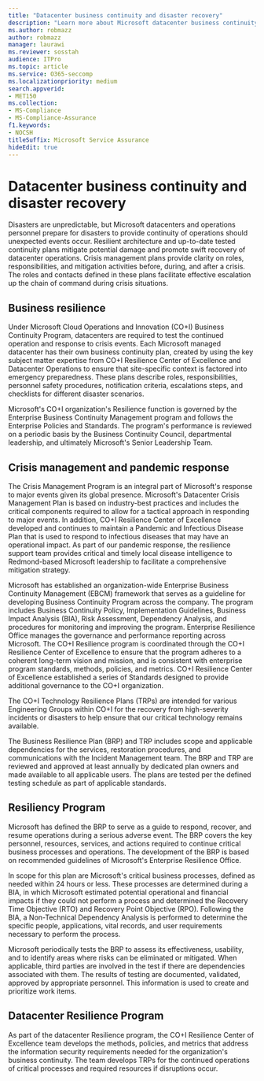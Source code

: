 ```yaml
---
title: "Datacenter business continuity and disaster recovery"
description: "Learn more about Microsoft datacenter business continuity and disaster recovery."
ms.author: robmazz
author: robmazz
manager: laurawi
ms.reviewer: sosstah
audience: ITPro
ms.topic: article
ms.service: O365-seccomp
ms.localizationpriority: medium
search.appverid:
- MET150
ms.collection:
- MS-Compliance
- MS-Compliance-Assurance
f1.keywords:
- NOCSH
titleSuffix: Microsoft Service Assurance
hideEdit: true
---
```


# Datacenter business continuity and disaster recovery

Disasters are unpredictable, but Microsoft datacenters and operations personnel prepare for disasters to provide continuity of operations should unexpected events occur. Resilient architecture and up-to-date tested continuity plans mitigate potential damage and promote swift recovery of datacenter operations. Crisis management plans provide clarity on roles, responsibilities, and mitigation activities before, during, and after a crisis. The roles and contacts defined in these plans facilitate effective escalation up the chain of command during crisis situations.

## Business resilience

Under Microsoft Cloud Operations and Innovation (CO+I) Business Continuity Program, datacenters are required to test the continued operation and response to crisis events. Each Microsoft managed datacenter has their own business continuity plan, created by using the key subject matter expertise from CO+I Resilience Center of Excellence and Datacenter Operations to ensure that site-specific context is factored into emergency preparedness. These plans describe roles, responsibilities, personnel safety procedures, notification criteria, escalations steps, and checklists for different disaster scenarios.

Microsoft's CO+I organization's Resilience function is governed by the Enterprise Business Continuity Management program and follows the Enterprise Policies and Standards. The program's performance is reviewed on a periodic basis by the Business Continuity Council, departmental leadership, and ultimately Microsoft's Senior Leadership Team.

## Crisis management and pandemic response

The Crisis Management Program is an integral part of Microsoft's response to major events given its global presence. Microsoft's Datacenter Crisis Management Plan is based on industry-best practices and includes the critical components required to allow for a tactical approach in responding to major events. In addition, CO+I Resilience Center of Excellence developed and continues to maintain a Pandemic and Infectious Disease Plan that is used to respond to infectious diseases that may have an operational impact. As part of our pandemic response, the resilience support team provides critical and timely local disease intelligence to Redmond-based Microsoft leadership to facilitate a comprehensive mitigation strategy.

Microsoft has established an organization-wide Enterprise Business Continuity Management (EBCM) framework that serves as a guideline for developing Business Continuity Program across the company. The program includes Business Continuity Policy, Implementation Guidelines, Business Impact Analysis (BIA), Risk Assessment, Dependency Analysis, and procedures for monitoring and improving the program. Enterprise Resilience Office manages the governance and performance reporting across Microsoft. The CO+I Resilience program is coordinated through the CO+I Resilience Center of Excellence to ensure that the program adheres to a coherent long-term vision and mission, and is consistent with enterprise program standards, methods, policies, and metrics. CO+I Resilience Center of Excellence established a series of Standards designed to provide additional governance to the CO+I organization.

The CO+I Technology Resilience Plans (TRPs) are intended for various Engineering Groups within CO+I for the recovery from high-severity incidents or disasters to help ensure that our critical technology remains available.

The Business Resilience Plan (BRP) and TRP includes scope and applicable dependencies for the services, restoration procedures, and communications with the Incident Management team. The BRP and TRP are reviewed and approved at least annually by dedicated plan owners and made available to all applicable users. The plans are tested per the defined testing schedule as part of applicable standards.

## Resiliency Program

Microsoft has defined the BRP to serve as a guide to respond, recover, and resume operations during a serious adverse event. The BRP covers the key personnel, resources, services, and actions required to continue critical business processes and operations. The development of the BRP is based on recommended guidelines of Microsoft's Enterprise Resilience Office.

In scope for this plan are Microsoft's critical business processes, defined as needed within 24 hours or less. These processes are determined during a BIA, in which Microsoft estimated potential operational and financial impacts if they could not perform a process and determined the Recovery Time Objective (RTO) and Recovery Point Objective (RPO). Following the BIA, a Non-Technical Dependency Analysis is performed to determine the specific people, applications, vital records, and user requirements necessary to perform the process.

Microsoft periodically tests the BRP to assess its effectiveness, usability, and to identify areas where risks can be eliminated or mitigated. When applicable, third parties are involved in the test if there are dependencies associated with them. The results of testing are documented, validated, approved by appropriate personnel. This information is used to create and prioritize work items.

## Datacenter Resilience Program

As part of the datacenter Resilience program, the CO+I Resilience Center of Excellence team develops the methods, policies, and metrics that address the information security requirements needed for the organization's business continuity. The team develops TRPs for the continued operations of critical processes and required resources if disruptions occur.
